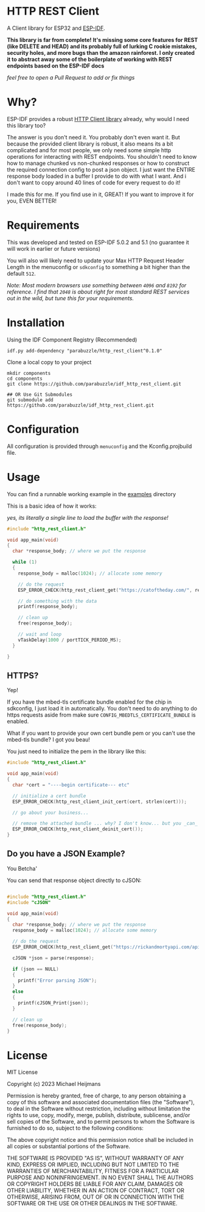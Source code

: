 # HTTP REST Client

A Client library for ESP32 and [ESP-IDF](https://docs.espressif.com/projects/esp-idf/en/latest/esp32/get-started/).

**This library is far from complete! It's missing some core features for REST (like DELETE and HEAD) and its probably full of lurking C rookie mistakes, security holes, and more bugs than the amazon rainforest. I only created it to abstract away some of the boilerplate of working with REST endpoints based on the ESP-IDF docs**

_feel free to open a Pull Request to add or fix things_

# Why?

ESP-IDF provides a robust [HTTP Client library](https://docs.espressif.com/projects/esp-idf/en/latest/esp32/api-reference/protocols/esp_http_client.html)
already, why would I need this library too?

The answer is you don't need it. You probably don't even want it. But because the provided client library is robust, it also means its a bit complicated and for most people, we only need some simple http operations for interacting with REST endpoints. You shouldn't need to know how to manage chunked vs non-chunked responses or how to construct the required connection config to post a json object. I just want the ENTIRE response body loaded in a buffer I provide to do with what I want. And i don't want to copy around 40 lines of code for every request to do it!

I made this for me. If you find use in it, GREAT! If you want to improve it for you, EVEN BETTER!

# Requirements

This was developed and tested on ESP-IDF 5.0.2 and 5.1 (no guarantee it will work in earlier or future versions)

You will also will likely need to update your Max HTTP Request Header Length in the menuconfig or `sdkconfig` to something a bit higher than the default `512`.

_Note: Most modern browsers use something between `4096` and `8192` for reference. I find that `2048` is about right for most standard REST services out in the wild, but tune this for your requirements._

# Installation

Using the IDF Component Registry (Recommended)

```
idf.py add-dependency "parabuzzle/http_rest_client^0.1.0"
```

Clone a local copy to your project

```
mkdir components
cd components
git clone https://github.com/parabuzzle/idf_http_rest_client.git

## OR Use Git Submodules
git submodule add https://github.com/parabuzzle/idf_http_rest_client.git
```

# Configuration

All configuration is provided through `menuconfig` and the Kconfig.projbuild file.

# Usage

You can find a runnable working example in the [examples](/examples) directory

This is a basic idea of how it works:

_yes, its literally a single line to load the buffer with the response!_

```c
#include "http_rest_client.h"

void app_main(void)
{
  char *response_body; // where we put the response

  while (1)
  {
    response_body = malloc(1024); // allocate some memory

    // do the request
    ESP_ERROR_CHECK(http_rest_client_get("https://catoftheday.com/", response_body, 1024));

    // do something with the data
    printf(response_body);

    // clean up
    free(response_body);

    // wait and loop
    vTaskDelay(1000 / portTICK_PERIOD_MS);
  }

}
```

## HTTPS?

Yep!

If you have the mbed-tls certificate bundle enabled for the chip in sdkconfig, I just load it in automatically. You don't need to do anything to do https requests aside from make sure `CONFIG_MBEDTLS_CERTIFICATE_BUNDLE` is enabled.

What if you want to provide your own cert bundle pem or you can't use the mbed-tls bundle? I got you beau!

You just need to initialize the pem in the library like this:

```c
#include "http_rest_client.h"

void app_main(void)
{
  char *cert = "----begin certificate--- etc"

  // initialize a cert bundle
  ESP_ERROR_CHECK(http_rest_client_init_cert(cert, strlen(cert)));

  // go about your business...

  // remove the attached bundle ... why? I don't know... but you _can_
  ESP_ERROR_CHECK(http_rest_client_deinit_cert());
}
```

## Do you have a JSON Example?

You Betcha'

You can send that response object directly to cJSON:

```c

#include "http_rest_client.h"
#include "cJSON"

void app_main(void)
{
  char *response_body; // where we put the response
  response_body = malloc(1024); // allocate some memory

  // do the request
  ESP_ERROR_CHECK(http_rest_client_get("https://rickandmortyapi.com/api/character/1", response_body, 1024));

  cJSON *json = parse(response);

  if (json == NULL)
  {
    printf("Error parsing JSON");
  }
  else
  {
    printf(cJSON_Print(json));
  }

  // clean up
  free(response_body);
}

```

# License

MIT License

Copyright (c) 2023 Michael Heijmans

Permission is hereby granted, free of charge, to any person obtaining a copy
of this software and associated documentation files (the "Software"), to deal
in the Software without restriction, including without limitation the rights
to use, copy, modify, merge, publish, distribute, sublicense, and/or sell
copies of the Software, and to permit persons to whom the Software is
furnished to do so, subject to the following conditions:

The above copyright notice and this permission notice shall be included in all
copies or substantial portions of the Software.

THE SOFTWARE IS PROVIDED "AS IS", WITHOUT WARRANTY OF ANY KIND, EXPRESS OR
IMPLIED, INCLUDING BUT NOT LIMITED TO THE WARRANTIES OF MERCHANTABILITY,
FITNESS FOR A PARTICULAR PURPOSE AND NONINFRINGEMENT. IN NO EVENT SHALL THE
AUTHORS OR COPYRIGHT HOLDERS BE LIABLE FOR ANY CLAIM, DAMAGES OR OTHER
LIABILITY, WHETHER IN AN ACTION OF CONTRACT, TORT OR OTHERWISE, ARISING FROM,
OUT OF OR IN CONNECTION WITH THE SOFTWARE OR THE USE OR OTHER DEALINGS IN THE
SOFTWARE.
